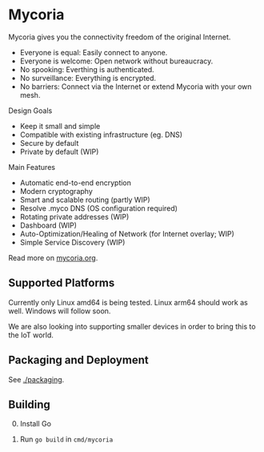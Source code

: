 # Mycoria

Mycoria gives you the connectivity freedom of the original Internet.

- Everyone is equal: Easily connect to anyone.
- Everyone is welcome: Open network without bureaucracy.
- No spooking: Everthing is authenticated.
- No surveillance: Everything is encrypted.
- No barriers: Connect via the Internet or extend Mycoria with your own mesh.

Design Goals

- Keep it small and simple
- Compatible with existing infrastructure (eg. DNS)
- Secure by default
- Private by default (WIP)

Main Features

- Automatic end-to-end encryption
- Modern cryptography
- Smart and scalable routing (partly WIP)
- Resolve .myco DNS (OS configuration required)
- Rotating private addresses (WIP)
- Dashboard (WIP)
- Auto-Optimization/Healing of Network (for Internet overlay; WIP)
- Simple Service Discovery (WIP)

Read more on [mycoria.org](https://mycoria.org).

## Supported Platforms

Currently only Linux amd64 is being tested. Linux arm64 should work as well.
Windows will follow soon.

We are also looking into supporting smaller devices in order to bring this to the IoT world.

## Packaging and Deployment

See [./packaging](./packaging).

## Building

0. Install Go

1. Run `go build` in `cmd/mycoria`
